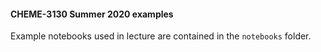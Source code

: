#### CHEME-3130 Summer 2020 examples
Example notebooks used in lecture are contained in the ``notebooks`` folder.